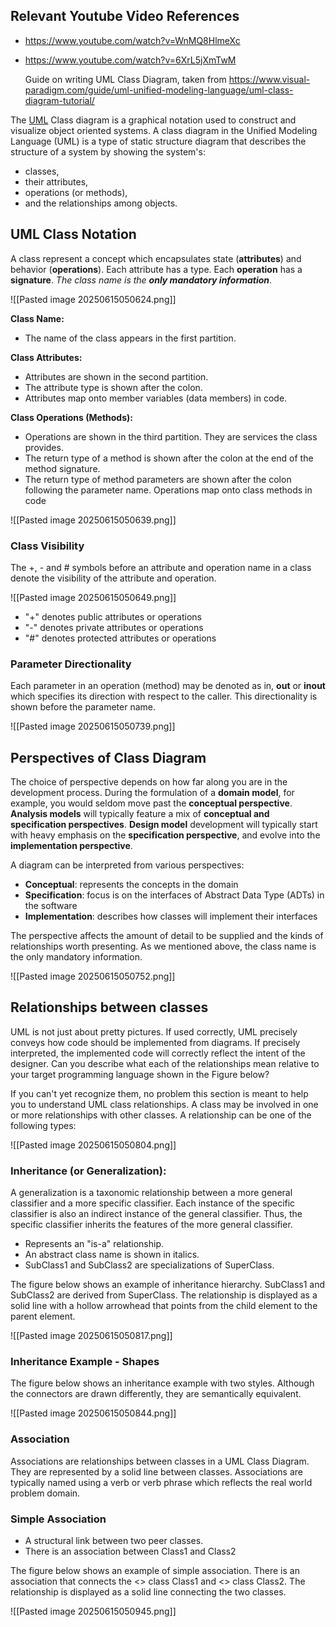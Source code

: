 ## Relevant Youtube Video References

- https://www.youtube.com/watch?v=WnMQ8HlmeXc
- https://www.youtube.com/watch?v=6XrL5jXmTwM 

	Guide on writing UML Class Diagram, taken from https://www.visual-paradigm.com/guide/uml-unified-modeling-language/uml-class-diagram-tutorial/

The [UML](https://en.wikipedia.org/wiki/Unified_Modeling_Language) Class diagram is a graphical notation used to construct and visualize object oriented systems. A class diagram in the Unified Modeling Language (UML) is a type of static structure diagram that describes the structure of a system by showing the system's:

- classes,
- their attributes,
- operations (or methods),
- and the relationships among objects.


## UML Class Notation

A class represent a concept which encapsulates state (**attributes**) and behavior (**operations**). Each attribute has a type. Each **operation** has a **signature**. _The class name is the **only mandatory information**_.

![[Pasted image 20250615050624.png]]

**Class Name:**

- The name of the class appears in the first partition.

**Class Attributes:**

- Attributes are shown in the second partition.
- The attribute type is shown after the colon.
- Attributes map onto member variables (data members) in code.

**Class Operations (Methods):**

- Operations are shown in the third partition. They are services the class provides.
- The return type of a method is shown after the colon at the end of the method signature.
- The return type of method parameters are shown after the colon following the parameter name. Operations map onto class methods in code


![[Pasted image 20250615050639.png]]

### Class Visibility

The +, - and # symbols before an attribute and operation name in a class denote the visibility of the attribute and operation.

![[Pasted image 20250615050649.png]]

- "+" denotes public attributes or operations
- "-" denotes private attributes or operations
- "#" denotes protected attributes or operations

### Parameter Directionality

Each parameter in an operation (method) may be denoted as in, **out** or **inout** which specifies its direction with respect to the caller. This directionality is shown before the parameter name.

![[Pasted image 20250615050739.png]]

## Perspectives of Class Diagram

The choice of perspective depends on how far along you are in the development process. During the formulation of a **domain model**, for example, you would seldom move past the **conceptual perspective**. **Analysis models** will typically feature a mix of **conceptual and specification perspectives**. **Design model** development will typically start with heavy emphasis on the **specification perspective**, and evolve into the **implementation perspective**.

A diagram can be interpreted from various perspectives:

- **Conceptual**: represents the concepts in the domain
- **Specification**: focus is on the interfaces of Abstract Data Type (ADTs) in the software
- **Implementation**: describes how classes will implement their interfaces

The perspective affects the amount of detail to be supplied and the kinds of relationships worth presenting. As we mentioned above, the class name is the only mandatory information.

![[Pasted image 20250615050752.png]]

## Relationships between classes

UML is not just about pretty pictures. If used correctly, UML precisely conveys how code should be implemented from diagrams. If precisely interpreted, the implemented code will correctly reflect the intent of the designer. Can you describe what each of the relationships mean relative to your target programming language shown in the Figure below?

If you can't yet recognize them, no problem this section is meant to help you to understand UML class relationships. A class may be involved in one or more relationships with other classes. A relationship can be one of the following types:

![[Pasted image 20250615050804.png]]

### Inheritance (or Generalization):

A generalization is a taxonomic relationship between a more general classifier and a more specific classifier. Each instance of the specific classifier is also an indirect instance of the general classifier. Thus, the specific classifier inherits the features of the more general classifier.

- Represents an "is-a" relationship.
- An abstract class name is shown in italics.
- SubClass1 and SubClass2 are specializations of SuperClass.

The figure below shows an example of inheritance hierarchy. SubClass1 and SubClass2 are derived from SuperClass. The relationship is displayed as a solid line with a hollow arrowhead that points from the child element to the parent element.

![[Pasted image 20250615050817.png]]

### Inheritance Example - Shapes

The figure below shows an inheritance example with two styles. Although the connectors are drawn differently, they are semantically equivalent.

![[Pasted image 20250615050844.png]]

### Association

Associations are relationships between classes in a UML Class Diagram. They are represented by a solid line between classes. Associations are typically named using a verb or verb phrase which reflects the real world problem domain.

### Simple Association

- A structural link between two peer classes.
- There is an association between Class1 and Class2

The figure below shows an example of simple association. There is an association that connects the <<control>> class Class1 and <<boundary>> class Class2. The relationship is displayed as a solid line connecting the two classes.

![[Pasted image 20250615050945.png]]